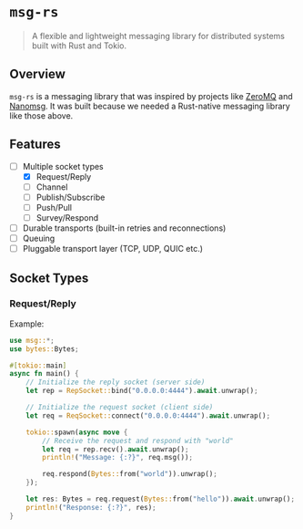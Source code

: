 # `msg-rs`
> A flexible and lightweight messaging library for distributed systems built with Rust and Tokio.

## Overview
`msg-rs` is a messaging library that was inspired by projects like [ZeroMQ](https://zeromq.org/) and [Nanomsg](https://nanomsg.org/).
It was built because we needed a Rust-native messaging library like those above.

## Features
- [ ] Multiple socket types
    - [x] Request/Reply
    - [ ] Channel
    - [ ] Publish/Subscribe
    - [ ] Push/Pull
    - [ ] Survey/Respond
- [ ] Durable transports (built-in retries and reconnections)
- [ ] Queuing
- [ ] Pluggable transport layer (TCP, UDP, QUIC etc.)

## Socket Types
### Request/Reply
Example:
```rust
use msg::*;
use bytes::Bytes;

#[tokio::main]
async fn main() {
    // Initialize the reply socket (server side)
    let rep = RepSocket::bind("0.0.0.0:4444").await.unwrap();

    // Initialize the request socket (client side)
    let req = ReqSocket::connect("0.0.0.0:4444").await.unwrap();

    tokio::spawn(async move {
        // Receive the request and respond with "world"
        let req = rep.recv().await.unwrap();
        println!("Message: {:?}", req.msg());

        req.respond(Bytes::from("world")).unwrap();
    });

    let res: Bytes = req.request(Bytes::from("hello")).await.unwrap();
    println!("Response: {:?}", res);
}